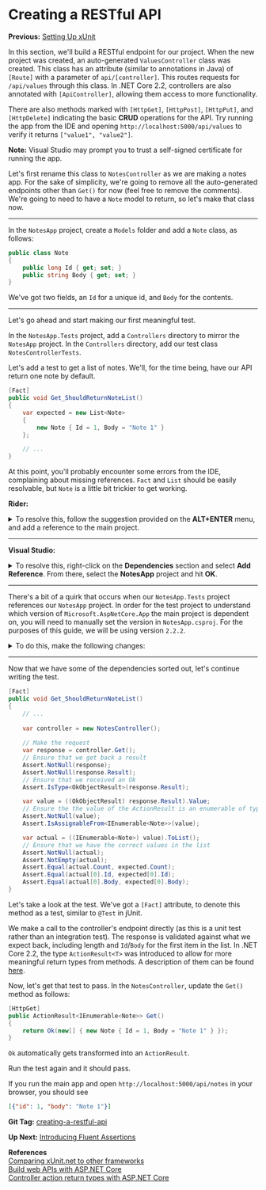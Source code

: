 # Creating a RESTful API

**Previous:** [Setting Up xUnit](../setting-up-xunit)

In this section, we'll build a RESTful endpoint for our project. When the new project was created, an auto-generated `ValuesController` class was created. This class has an attribute (similar to annotations in Java) of `[Route]` with a parameter of `api/[controller]`. This routes requests for `/api/values` through this class. In .NET Core 2.2, controllers are also annotated with `[ApiController]`, allowing them access to more functionality.

There are also methods marked with `[HttpGet]`, `[HttpPost]`, `[HttpPut]`, and `[HttpDelete]` indicating the basic **CRUD** operations for the API. Try running the app from the IDE and opening `http://localhost:5000/api/values` to verify it returns `["value1", "value2"]`.

**Note:** Visual Studio may prompt you to trust a self-signed certificate for running the app.

Let's first rename this class to `NotesController` as we are making a notes app. For the sake of simplicity, we're going to remove all the auto-generated endpoints other than `Get()` for now (feel free to remove the comments). We're going to need to have a `Note` model to return, so let's make that class now.

***

In the `NotesApp` project, create a `Models` folder and add a `Note` class, as follows:
```c#
public class Note
{
    public long Id { get; set; }
    public string Body { get; set; }
}
```

We've got two fields, an `Id` for a unique id, and `Body` for the contents.

***

Let's go ahead and start making our first meaningful test.

In the `NotesApp.Tests` project, add a `Controllers` directory to mirror the `NotesApp` project. In the `Controllers` directory, add our test class `NotesControllerTests`.

Let's add a test to get a list of notes. We'll, for the time being, have our API return one note by default.

```c#
[Fact]
public void Get_ShouldReturnNoteList()
{
    var expected = new List<Note>
    {
        new Note { Id = 1, Body = "Note 1" }
    };

    // ...
}
```

At this point, you'll probably encounter some errors from the IDE, complaining about missing references. `Fact` and `List` should be easily resolvable, but `Note` is a little bit trickier to get working.

**Rider:**
<details>
    <summary>To resolve this, follow the suggestion provided on the <strong>ALT+ENTER</strong> menu, and add a reference to the main project.</summary>
    <a href="../Creating-a-RESTful-API/restapi-rider-reference-project.png" target="_blank">
        ![restapi-rider-reference-project.png](../Creating-a-RESTful-API/restapi-rider-reference-project.png)
    </a>
</details>

***

**Visual Studio:**
<details>
    <summary>To resolve this, right-click on the <strong>Dependencies</strong> section and select <strong>Add Reference</strong>. From there, select the <strong>NotesApp</strong> project and hit <strong>OK</strong>.</summary>
    <a href="../Creating-a-RESTful-API/restapi-visual-studio-add-reference-menu.png" target="_blank">
        ![restapi-visual-studio-add-reference-menu.png](../Creating-a-RESTful-API/restapi-visual-studio-add-reference-menu.png)
    </a>
    <a href="../Creating-a-RESTful-API/restapi-visual-studio-add-reference-dialog.png" target="_blank">
        ![restapi-visual-studio-add-reference-dialog.png](../Creating-a-RESTful-API/restapi-visual-studio-add-reference-dialog.png)
    </a>
</details>

***

There's a bit of a quirk that occurs when our `NotesApp.Tests` project references our `NotesApp` project. In order for the test project to understand which version of `Microsoft.AspNetCore.App` the main project is dependent on, you will need to manually set the version in `NotesApp.csproj`. For the purposes of this guide, we will be using version `2.2.2`.

<details>
    <summary>To do this, make the following changes:</summary>
    <a href="../Creating-a-RESTful-API/restapi-dependency-version.png" target="_blank">
        ![restapi-dependency-version.png](../Creating-a-RESTful-API/restapi-dependency-version.png)
    </a>
</details>

***

Now that we have some of the dependencies sorted out, let's continue writing the test.

```c#
[Fact]
public void Get_ShouldReturnNoteList()
{
    // ...
    
    var controller = new NotesController();
    
    // Make the request
    var response = controller.Get();
    // Ensure that we get back a result
    Assert.NotNull(response);
    Assert.NotNull(response.Result);
    // Ensure that we received an Ok
    Assert.IsType<OkObjectResult>(response.Result);

    var value = ((OkObjectResult) response.Result).Value;
    // Ensure the the value of the ActionResult is an enumerable of type Note
    Assert.NotNull(value);
    Assert.IsAssignableFrom<IEnumerable<Note>>(value);

    var actual = ((IEnumerable<Note>) value).ToList();
    // Ensure that we have the correct values in the list
    Assert.NotNull(actual);
    Assert.NotEmpty(actual);
    Assert.Equal(actual.Count, expected.Count);
    Assert.Equal(actual[0].Id, expected[0].Id);
    Assert.Equal(actual[0].Body, expected[0].Body);
}
```

Let's take a look at the test. We've got a `[Fact]` attribute, to denote this method as a test, similar to `@Test` in jUnit.

We make a call to the controller's endpoint directly (as this is a unit test rather than an integration test). The response is validated against what we expect back, including length and `Id`/`Body` for the first item in the list. In .NET Core 2.2, the type `ActionResult<T>` was introduced to allow for more meaningful return types from methods. A description of them can be found [here](https://docs.microsoft.com/en-us/aspnet/core/web-api/action-return-types?view=aspnetcore-2.2#actionresultt-type).

Now, let's get that test to pass. In the `NotesController`, update the `Get()` method as follows:

```c#
[HttpGet]
public ActionResult<IEnumerable<Note>> Get()
{
    return Ok(new[] { new Note { Id = 1, Body = "Note 1" } });
}
```

`Ok` automatically gets transformed into an `ActionResult`.

Run the test again and it should pass.

If you run the main app and open `http://localhost:5000/api/notes` in your browser, you should see

```json
[{"id": 1, "body": "Note 1"}]
```

**Git Tag:** [creating-a-restful-api](https://github.com/xtreme-steve-elliott/NotesApp/tree/creating-a-restful-api)

**Up Next:** [Introducing Fluent Assertions](../introducing-fluent-assertions)

**References**  
[Comparing xUnit.net to other frameworks](https://xunit.github.io/docs/comparisons.html#assertions)  
[Build web APIs with ASP.NET Core](https://docs.microsoft.com/en-us/aspnet/core/web-api/index?view=aspnetcore-2.2)  
[Controller action return types with ASP.NET Core](https://docs.microsoft.com/en-us/aspnet/core/web-api/action-return-types?view=aspnetcore-2.2)
